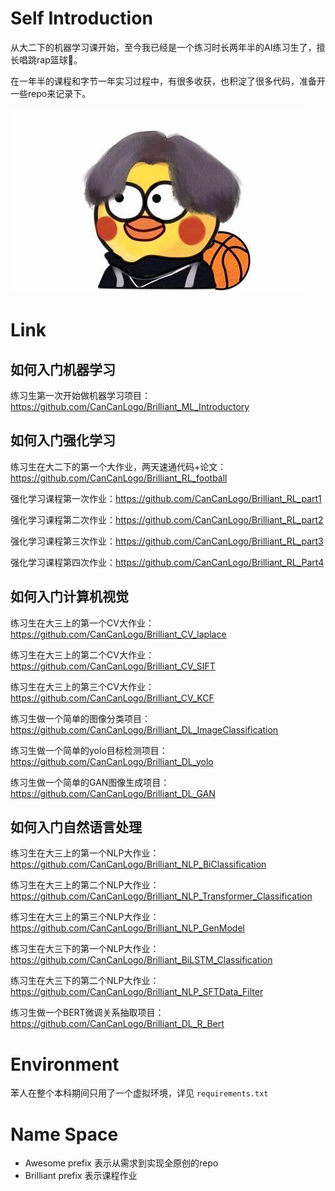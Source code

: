 # Self Introduction

从大二下的机器学习课开始，至今我已经是一个练习时长两年半的AI练习生了，擅长唱跳rap篮球🏀。

在一年半的课程和字节一年实习过程中，有很多收获，也积淀了很多代码，准备开一些repo来记录下。

![两年半练习生](./images/NiGanMa.jpg)


# Link

## 如何入门机器学习

练习生第一次开始做机器学习项目：<https://github.com/CanCanLogo/Brilliant_ML_Introductory>

## 如何入门强化学习

练习生在大二下的第一个大作业，两天速通代码+论文：<https://github.com/CanCanLogo/Brilliant_RL_football>

强化学习课程第一次作业：<https://github.com/CanCanLogo/Brilliant_RL_part1>

强化学习课程第二次作业：<https://github.com/CanCanLogo/Brilliant_RL_part2>

强化学习课程第三次作业：<https://github.com/CanCanLogo/Brilliant_RL_part3>

强化学习课程第四次作业：<https://github.com/CanCanLogo/Brilliant_RL_Part4>

## 如何入门计算机视觉

练习生在大三上的第一个CV大作业：<https://github.com/CanCanLogo/Brilliant_CV_laplace>

练习生在大三上的第二个CV大作业：[<https://github.com/CanCanLogo/Brilliant_CV_SIFT>](https://github.com/CanCanLogo/Brilliant_CV_SIFT)

练习生在大三上的第三个CV大作业：[<https://github.com/CanCanLogo/Brilliant_CV_KCF>](https://github.com/CanCanLogo/Brilliant_CV_KCF)

练习生做一个简单的图像分类项目：<https://github.com/CanCanLogo/Brilliant_DL_ImageClassification>

练习生做一个简单的yolo目标检测项目：<https://github.com/CanCanLogo/Brilliant_DL_yolo>

练习生做一个简单的GAN图像生成项目：<https://github.com/CanCanLogo/Brilliant_DL_GAN>

## 如何入门自然语言处理

练习生在大三上的第一个NLP大作业：<https://github.com/CanCanLogo/Brilliant_NLP_BiClassification>

练习生在大三上的第二个NLP大作业：<https://github.com/CanCanLogo/Brilliant_NLP_Transformer_Classification>

练习生在大三上的第三个NLP大作业：<https://github.com/CanCanLogo/Brilliant_NLP_GenModel>

练习生在大三下的第一个NLP大作业：<https://github.com/CanCanLogo/Brilliant_BiLSTM_Classification>

练习生在大三下的第二个NLP大作业：<https://github.com/CanCanLogo/Brilliant_NLP_SFTData_Filter>

练习生做一个BERT微调关系抽取项目：<https://github.com/CanCanLogo/Brilliant_DL_R_Bert>


# Environment

苯人在整个本科期间只用了一个虚拟环境，详见 `requirements.txt`

# Name Space

- Awesome prefix 表示从需求到实现全原创的repo
- Brilliant prefix 表示课程作业
